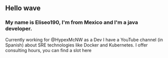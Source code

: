 ## Hello wave
### My name is Eliseo190, I'm from Mexico and I'm a java developer.

Currently working for @HypexMcNW as a Dev
I have a YouTube channel (in Spanish) about SRE technologies like Docker and Kubernetes.
I offer consulting hours, you can find a slot here
